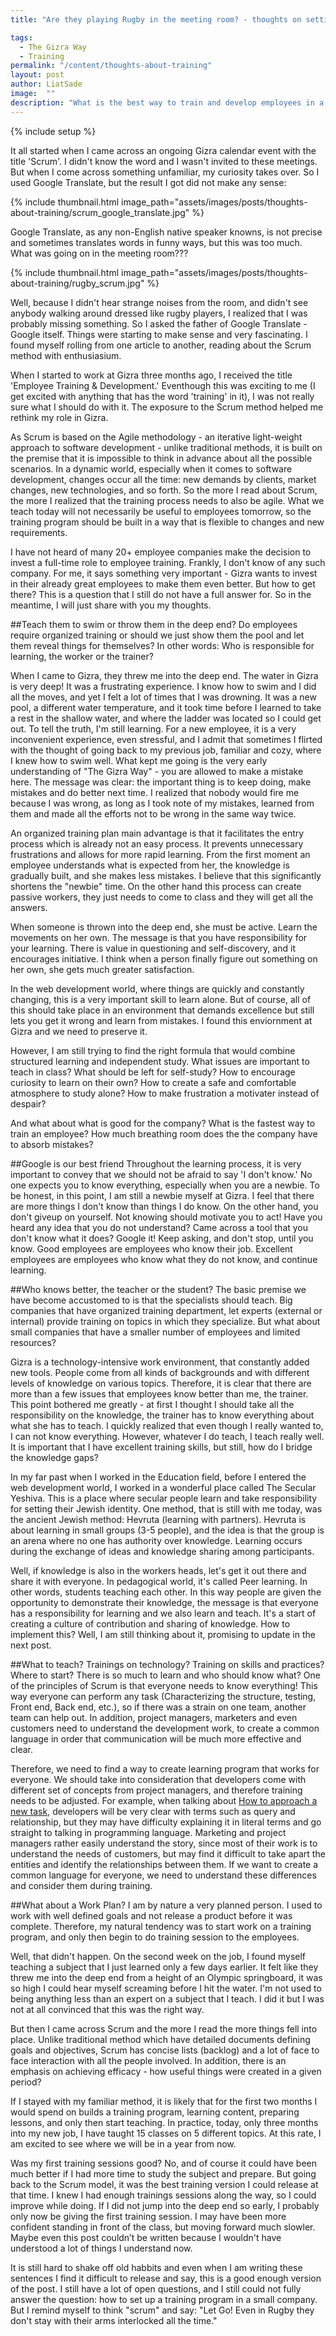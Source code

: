 ```yaml
---
title: "Are they playing Rugby in the meeting room? - thoughts on setting up a training program."

tags:
  - The Gizra Way
  - Training
permalink: "/content/thoughts-about-training"
layout: post
author: LiatSade
image:  ""
description: "What is the best way to train and develop employees in a small and cool company like Gizra? I share with you my thoughts."
---
```


{% include setup %}

It all started when I came across an ongoing Gizra calendar event with the title 'Scrum'.
I didn't know the word and I wasn't invited to these meetings. But when I come across something unfamiliar, my curiosity takes over.
So I used Google Translate, but the result I got did not make any sense:

{% include thumbnail.html image_path="assets/images/posts/thoughts-about-training/scrum_google_translate.jpg" %}

Google Translate, as any non-English native speaker knowns, is not precise and sometimes translates words in funny ways, but this was too much. What was going on in the meeting room???

{% include thumbnail.html image_path="assets/images/posts/thoughts-about-training/rugby_scrum.jpg" %}

Well, because I didn't hear strange noises from the room, and didn't see anybody walking around dressed like rugby players, I realized that I was probably missing something.
So I asked the father of Google Translate - Google itself. Things were starting to make sense and very fascinating.
I found myself rolling from one article to another, reading about the Scrum method with enthusiasium. 

When I started to work at Gizra three months ago, I received the title 'Employee Training & Development.' Eventhough this was exciting to me (I get excited with anything that has the word 'training' in it), I was not really sure what I should do with it. The exposure to the Scrum method helped me rethink my role in Gizra.

As Scrum is based on the Agile methodology - an iterative light-weight approach to software development - unlike traditional methods, it is built on the premise that it is impossible to think in advance about all the possible scenarios. In a dynamic world, especially when it comes to software development, changes occur all the time: new demands by clients, market changes, new technologies, and so forth.
So the more I read about Scrum, the more I realized that the training process needs to also be agile. What we teach today will not necessarily be useful to employees tomorrow, so the training program should be built in a way that is flexible to changes and new requirements.

I have not heard of many 20+ employee companies make the decision to invest a full-time role to employee training. Frankly, I don't know of any such company.
For me, it says something very important - Gizra wants to invest in their already great employees to make them even better.
But how to get there? This is a question that I still do not have a full answer for.
So in the meantime, I will just share with you my thoughts.


##Teach them to swim or throw them in the deep end?
Do employees require organized training or should we just show them the pool and let them reveal things for themselves?
In other words: Who is responsible for learning, the worker or the trainer?

When I came to Gizra, they threw me into the deep end. The water in Gizra is very deep! It was a frustrating experience. I know how to swim and I did all the moves, and yet I felt a lot of times that I was drowning. It was a new pool, a different water temperature, and it took time before I learned to take a rest in the shallow water, and where the ladder was located so I could get out. To tell the truth, I'm still learning.
For a new employee, it is a very inconvenient experience, even stressful, and I admit that sometimes I flirted with the thought of going back to my previous job, familiar and cozy, where I knew how to swim well.
What kept me going is the very early understanding of "The Gizra Way" - you are allowed to make a mistake here. The message was clear: the important thing is to keep doing, make mistakes and do better next time. I realized that nobody would fire me because I was wrong, as long as I took note of my mistakes, learned from them and made all the efforts not to be wrong in the same way twice.

An organized training plan main advantage is that it facilitates the entry process which is already not an easy process. It prevents unnecessary frustrations and allows for more rapid learning. From the first moment an employee understands what is expected from her, the knowledge is gradually built, and she makes less mistakes. I believe that this significantly shortens the "newbie" time.
On the other hand this process can create passive workers, they just needs to come to class and they will get all the answers.

When someone is thrown into the deep end, she must be active. Learn the movements on her own. The message is that you have responsibility for your learning. There is value in questioning and self-discovery, and it encourages initiative. I think when a person finally figure out something on her own, she gets much greater satisfaction.

In the web development world, where things are quickly and constantly changing, this is a very important skill to learn alone. But of course, all of this should take place in an environment that demands excellence but still lets you get it wrong and learn from mistakes. I found this enviornment at Gizra and we need to preserve it.

However, I am still trying to find the right formula that would combine structured learning and independent study.
What issues are important to teach in class?
What should be left for self-study?
How to encourage curiosity to learn on their own?
How to create a safe and comfortable atmosphere to study alone? 
How to make frustration a motivater instead of despair?

And what about what is good for the company? What is the fastest way to train an employee? How much breathing room does the the company have to absorb mistakes?

##Google is our best friend
Throughout the learning process, it is very important to convey that we should not be afraid to say 'I don't know.' No one expects you to know everything, especially when you are a newbie. To be honest, in this point, I am still a newbie myself at Gizra. I feel that there are more things I don't know than things I do know.
On the other hand, you don't giveup on yourself. Not knowing should motivate you to act! Have you heard any idea that you do not understand? Came across a tool that you don't know what it does? Google it! Keep asking, and don't stop, until you know.
Good employees are employees who know their job.
Excellent employees are employees who know what they do not know, and continue learning.

##Who knows better, the teacher or the student?
The basic premise we have become accustomed to is that the specialists should teach. Big companies that have organized training department, let experts (external or internal) provide training on topics in which they specialize.
But what about small companies that have a smaller number of employees and limited resources?

Gizra is a technology-intensive work environment, that constantly added new tools. People come from all kinds of backgrounds and with different levels of knowledge on various topics. Therefore, it is clear that there are more than a few issues that employees know better than me, the trainer.
This point bothered me greatly - at first I thought I should take all the responsibility on the knowledge, the trainer has to know everything about what she has to teach. I quickly realized that even though I really wanted to, I can not know everything. However, whatever I do teach, I teach really well.
It is important that I have excellent training skills, but still, how do I bridge the knowledge gaps?

In my far past when I worked in the Education field, before I entered the web development world, I worked in a wonderful place called The Secular Yeshiva. This is a place where secular people learn and take responsibility for setting their Jewish identity.
One method, that is still with me today, was the ancient Jewish method: Hevruta (learning with partners).
Hevruta is about learning in small groups (3-5 people), and the idea is that the group is an arena where no one has authority over knowledge. Learning occurs during the exchange of ideas and knowledge sharing among participants.

Well, if knowledge is also in the workers heads, let's get it out there and share it with everyone.
In pedagogical world, it's called Peer learning. In other words, students teaching each other. In this way people are given the opportunity to demonstrate their knowledge, the message is that everyone has a responsibility for learning and we also learn and teach. It's a start of creating a culture of contribution and sharing of knowledge.
How to implement this? Well, I am still thinking about it, promising to update in the next post.

##What to teach?
Trainings on technology? Training on skills and practices?
Where to start? There is so much to learn and who should know what?
One of the principles of Scrum is that everyone needs to know everything! This way everyone can perform any task (Characterizing the structure, testing, Front end, Back end, etc.), so if there was a strain on one team, another team can help out.
In addition, project managers, marketers and even customers need to understand the development work, to create a common language in order that communication will be much more effective and clear.

Therefore, we need to find a way to create learning program that works for everyone.  We should take into consideration that developers come with different set of concepts from project managers, and therefore training needs to be adjusted. For example, when talking about [How to approach a new task](https://www.thegizraway.com/approach_data_structure_task.html), developers will be very clear with terms such as query and relationship, but they may have difficulty explaining it in literal terms and go straight to talking in programming language. Marketing and project managers rather easily understand the story, since most of their work is to understand the needs of customers, but may find it difficult to take apart the entities and identify the relationships between them.
If we want to create a common language for everyone, we need to understand these differences and consider them during training.


##What about a Work Plan?
I am by nature a very planned person. I used to work with well defined goals and not release a product before it was complete. Therefore, my natural tendency was to start work on a training program, and only then begin to do training session to the employees.

Well, that didn't happen. On the second week on the job, I found myself teaching a subject that I just learned only a few days earlier. It felt like they threw me into the deep end from a height of an Olympic springboard, it was so high I could hear myself screaming before I hit the water. 
I'm not used to being anything less than an expert on a subject that I teach. I did it but I was not at all convinced that this was the right way.

But then I came across Scrum and the more I read the more things fell into place.
Unlike traditional method which have detailed documents defining goals and objectives, Scrum has concise lists (backlog) and a lot of face to face interaction with all the people involved. In addition, there is an emphasis on achieving efficacy - how useful things were created in a given period?

If I stayed with my familiar method, it is likely that for the first two months I would spend on builds a training program, learning content, preparing lessons, and only then start teaching.
In practice, today, only three months into my new job, I have taught 15 classes on 5 different topics. At this rate, I am excited to see where we will be in a year from now.

Was my first training sessions good? No, and of course it could have been much better if I had more time to study the subject and prepare. But going back to the Scrum model, it was the best training version I could release at that time. I knew I had enough trainings sessions along the way, so I could improve while doing.
If I did not jump into the deep end so early, I probably only now be giving the first training session. I may have been more confident standing in front of the class, but moving forward much slowler. Maybe even this post couldn’t be written because I wouldn't have understood a lot of things I understand now.

It is still hard to shake off old habbits and even when I am writing these sentences I find it difficult to release and say, this is a good enough version of the post. I still have a lot of open questions, and I still could not fully answer the question: how to set up a training program in a small company.
But I remind myself to think "scrum" and say: "Let Go! Even in Rugby they don't stay with their arms interlocked all the time."



